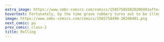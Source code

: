 ```yaml
---
extra_image: https://www.smbc-comics.com/comics/158575855820200401after.png
hovertext: Fortunately, by the time grave robbery turns out to be illegal, they have enough venture capital that laws don't apply.
image: https://www.smbc-comics.com/comics/1585758490-20200401.png
next_comic: pu
prev_comic: class-2
title: Rolling
---
```


